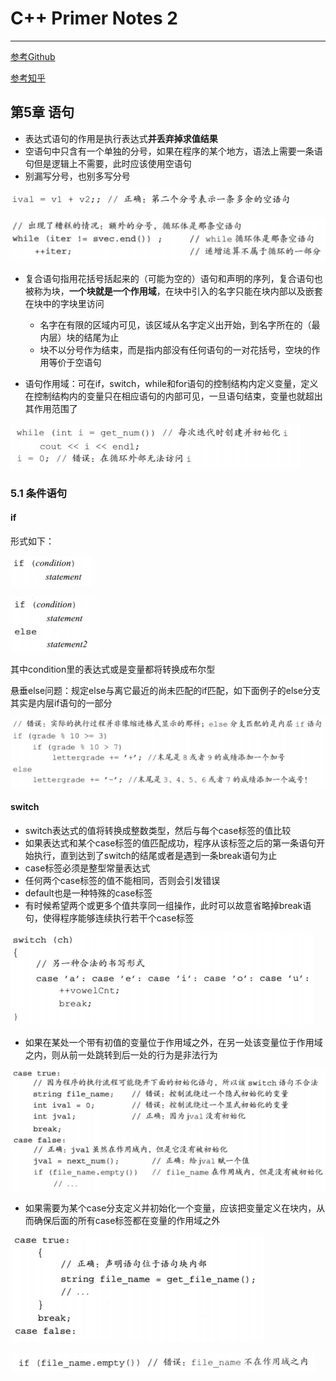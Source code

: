 # C++ Primer Notes 2

----

[参考Github](https://github.com/setowenGit/Cpp_Primer_Practice/tree/master)

[参考知乎](https://zhuanlan.zhihu.com/p/454873031)

## 第5章 语句

* 表达式语句的作用是执行表达式**并丢弃掉求值结果**
* 空语句中只含有一个单独的分号，如果在程序的某个地方，语法上需要一条语句但是逻辑上不需要，此时应该使用空语句
* 别漏写分号，也别多写分号

![](fig/2024-03-13-23-50-58.png)

![](fig/2024-03-13-23-51-12.png)

* 复合语句指用花括号括起来的（可能为空的）语句和声明的序列，复合语句也被称为块，**一个块就是一个作用域**，在块中引入的名字只能在块内部以及嵌套在块中的字块里访问
  * 名字在有限的区域内可见，该区域从名字定义出开始，到名字所在的（最内层）块的结尾为止
  * 块不以分号作为结束，而是指内部没有任何语句的一对花括号，空块的作用等价于空语句

* 语句作用域：可在if，switch，while和for语句的控制结构内定义变量，定义在控制结构内的变量只在相应语句的内部可见，一旦语句结束，变量也就超出其作用范围了

![](fig/2024-03-13-23-59-33.png)

### 5.1 条件语句

#### if

形式如下：

![](fig/2024-03-14-00-00-18.png)

![](fig/2024-03-14-00-00-37.png)

其中condition里的表达式或是变量都将转换成布尔型

悬垂else问题：规定else与离它最近的尚未匹配的if匹配，如下面例子的else分支其实是内层if语句的一部分

![](fig/2024-03-14-00-05-01.png)

#### switch

* switch表达式的值将转换成整数类型，然后与每个case标签的值比较
* 如果表达式和某个case标签的值匹配成功，程序从该标签之后的第一条语句开始执行，直到达到了switch的结尾或者是遇到一条break语句为止
* case标签必须是整型常量表达式
* 任何两个case标签的值不能相同，否则会引发错误
* default也是一种特殊的case标签
* 有时候希望两个或更多个值共享同一组操作，此时可以故意省略掉break语句，使得程序能够连续执行若干个case标签

![](fig/2024-03-14-00-12-56.png)

* 如果在某处一个带有初值的变量位于作用域之外，在另一处该变量位于作用域之内，则从前一处跳转到后一处的行为是非法行为

![](fig/2024-03-14-00-15-00.png)

* 如果需要为某个case分支定义并初始化一个变量，应该把变量定义在块内，从而确保后面的所有case标签都在变量的作用域之外

![](fig/2024-03-14-00-18-10.png)

![](fig/2024-03-14-00-18-22.png)



